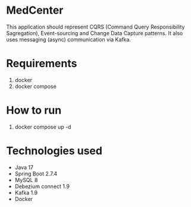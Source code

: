 # MedCenter

This application should represent CQRS (Command Query Responsibility Sagregation), Event-sourcing and Change Data Capture patterns. It also uses messaging (async) communication via Kafka.

# Requirements

1. docker
2. docker compose

# How to run

1. docker compose up -d

# Technologies used
- Java 17
- Spring Boot 2.7.4
- MySQL 8
- Debezium connect 1.9
- Kafka 1.9
- Docker
